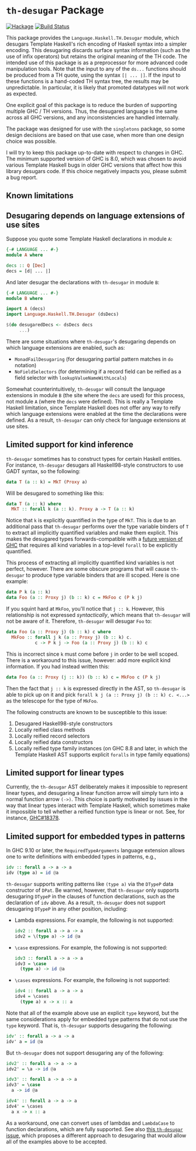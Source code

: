 `th-desugar` Package
====================

[![Hackage](https://img.shields.io/hackage/v/th-desugar.svg)](http://hackage.haskell.org/package/th-desugar)
[![Build Status](https://github.com/goldfirere/th-desugar/workflows/Haskell-CI/badge.svg)](https://github.com/goldfirere/th-desugar/actions?query=workflow%3AHaskell-CI)

This package provides the `Language.Haskell.TH.Desugar` module, which desugars
Template Haskell's rich encoding of Haskell syntax into a simpler encoding.
This desugaring discards surface syntax information (such as the use of infix
operators) but retains the original meaning of the TH code. The intended use
of this package is as a preprocessor for more advanced code manipulation
tools. Note that the input to any of the `ds...` functions should be produced
from a TH quote, using the syntax `[| ... |]`. If the input to these functions
is a hand-coded TH syntax tree, the results may be unpredictable. In
particular, it is likely that promoted datatypes will not work as expected.

One explicit goal of this package is to reduce the burden of supporting multiple
GHC / TH versions. Thus, the desugared language is the same across all GHC versions,
and any inconsistencies are handled internally.

The package was designed for use with the `singletons` package, so some design
decisions are based on that use case, when more than one design choice was
possible.

I will try to keep this package up-to-date with respect to changes in GHC.
The minimum supported version of GHC is 8.0, which was chosen to avoid various
Template Haskell bugs in older GHC versions that affect how this library
desugars code. If this choice negatively impacts you, please submit a bug
report.

Known limitations
-----------------

## Desugaring depends on language extensions of use sites

Suppose you quote some Template Haskell declarations in module `A`:

```hs
{-# LANGUAGE ... #-}
module A where

decs :: Q [Dec]
decs = [d| ... |]
```

And later desugar the declarations with `th-desugar` in module `B`:

```hs
{-# LANGUAGE ... #-}
module B where

import A (decs)
import Language.Haskell.TH.Desugar (dsDecs)

$(do desugaredDecs <- dsDecs decs
     ...)
```

There are some situations where `th-desugar`'s desugaring depends on which
language extensions are enabled, such as:

* `MonadFailDesugaring` (for desugaring partial pattern matches in `do`
  notation)
* `NoFieldSelectors` (for determining if a record field can be reified as a
  field selector with `lookupValueNameWithLocals`)

Somewhat counterintuitively, `th-desugar` will consult the language extensions
in module `B` (the site where the `decs` are used) for this process, not module
`A` (where the `decs` were defined). This is really a Template Haskell
limitation, since Template Haskell does not offer any way to reify which
language extensions were enabled at the time the declarations were defined. As a
result, `th-desugar` can only check for language extensions at use sites.

## Limited support for kind inference

`th-desugar` sometimes has to construct types for certain Haskell entities.
For instance, `th-desugar` desugars all Haskell98-style constructors to use
GADT syntax, so the following:

```haskell
data T (a :: k) = MkT (Proxy a)
```

Will be desugared to something like this:

```haskell
data T (a :: k) where
  MkT :: forall k (a :: k). Proxy a -> T (a :: k)
```

Notice that `k` is explicitly quantified in the type of `MkT`. This is due to
an additional pass that `th-desugar` performs over the type variable binders
of `T` to extract all implicitly quantified variables and make them explicit.
This makes the desugared types forwards-compatible with a
[future version of GHC](https://github.com/goldfirere/ghc-proposals/blob/bbefbee6fc0cddb10bbacc85f79e66c2706ce13f/proposals/0000-no-kind-vars.rst)
that requires all kind variables in a top-level `forall` to be explicitly
quantified.

This process of extracting all implicitly quantified kind variables is not
perfect, however. There are some obscure programs that will cause `th-desugar`
to produce type variable binders that are ill scoped. Here is one example:

```haskell
data P k (a :: k)
data Foo (a :: Proxy j) (b :: k) c = MkFoo c (P k j)
```

If you squint hard at `MkFoo`, you'll notice that `j :: k`. However, this
relationship is not expressed _syntactically_, which means that `th-desugar`
will not be aware of it. Therefore, `th-desugar` will desugar `Foo` to:

```haskell
data Foo (a :: Proxy j) (b :: k) c where
  MkFoo :: forall j k (a :: Proxy j) (b :: k) c.
           c -> P k j -> Foo (a :: Proxy j) (b :: k) c
```

This is incorrect since `k` must come before `j` in order to be well scoped.
There is a workaround to this issue, however: add more explicit kind
information. If you had instead written this:

```haskell
data Foo (a :: Proxy (j :: k)) (b :: k) c = MkFoo c (P k j)
```

Then the fact that `j :: k` is expressed directly in the AST, so `th-desugar`
is able to pick up on it and pick `forall k j (a :: Proxy j) (b :: k) c. <...>`
as the telescope for the type of `MkFoo`.

The following constructs are known to be susceptible to this issue:

1. Desugared Haskell98-style constructors
2. Locally reified class methods
3. Locally reified record selectors
4. Locally reified data constructors
5. Locally reified type family instances (on GHC 8.8 and later, in which the
   Template Haskell AST supports explicit `foralls` in type family equations)

## Limited support for linear types

Currently, the `th-desugar` AST deliberately makes it impossible to represent
linear types, and desugaring a linear function arrow will simply turn into a
normal function arrow `(->)`. This choice is partly motivated by issues in the
way that linear types interact with Template Haskell, which sometimes make it
impossible to tell whether a reified function type is linear or not. See, for
instance, [GHC#18378](https://gitlab.haskell.org/ghc/ghc/-/issues/18378).

## Limited support for embedded types in patterns

In GHC 9.10 or later, the `RequiredTypeArguments` language extension allows one
to write definitions with embedded types in patterns, e.g.,

```hs
idv :: forall a -> a -> a
idv (type a) = id @a
```

`th-desugar` supports writing patterns like `(type a)` via the `DTypeP` data
constructor of `DPat`. Be warned, however, that `th-desugar` only supports
desugaring `DTypeP` in the clauses of function declarations, such as the
declaration of `idv` above. As a result, `th-desugar` does not support
desugaring `DTypeP` in any other position, including:

* Lambda expressions. For example, the following is not supported:

  ```hs
  idv2 :: forall a -> a -> a
  idv2 = \(type a) -> id @a
  ```
* `\case` expressions. For example, the following is not supported:

  ```hs
  idv3 :: forall a -> a -> a
  idv3 = \case
    (type a) -> id @a
  ```
* `\cases` expressions. For example, the following is not supported:

  ```hs
  idv4 :: forall a -> a -> a
  idv4 = \cases
    (type a) x -> x :: a
  ```

Note that all of the example above use an explicit `type` keyword, but the same
considerations apply for embedded type patterns that do not use the `type`
keyword. That is, `th-desugar` supports desugaring the following:

```hs
idv' :: forall a -> a -> a
idv' a = id @a
```

But `th-desugar` does not support desugaring any of the following:

```hs
idv2' :: forall a -> a -> a
idv2' = \a -> id @a

idv3' :: forall a -> a -> a
idv3' = \case
  a -> id @a

idv4' :: forall a -> a -> a
idv4' = \cases
  a x -> x :: a
```

As a workaround, one can convert uses of lambdas and `LambdaCase` to function
declarations, which are fully supported. See also [this `th-desugar`
issue](https://github.com/goldfirere/th-desugar/issues/210), which proposes a
different approach to desugaring that would allow all of the examples above to
be accepted.
